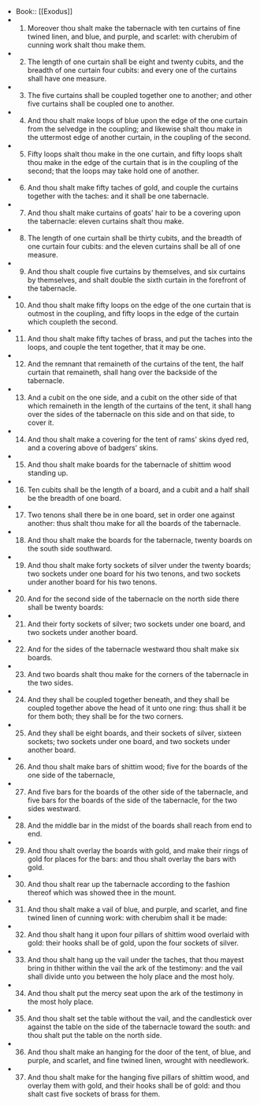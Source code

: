 - Book:: [[Exodus]]
- 1. Moreover thou shalt make the tabernacle with ten curtains of fine twined linen, and blue, and purple, and scarlet: with cherubim of cunning work shalt thou make them.
- 2. The length of one curtain shall be eight and twenty cubits, and the breadth of one curtain four cubits: and every one of the curtains shall have one measure.
- 3. The five curtains shall be coupled together one to another; and other five curtains shall be coupled one to another.
- 4. And thou shalt make loops of blue upon the edge of the one curtain from the selvedge in the coupling; and likewise shalt thou make in the uttermost edge of another curtain, in the coupling of the second.
- 5. Fifty loops shalt thou make in the one curtain, and fifty loops shalt thou make in the edge of the curtain that is in the coupling of the second; that the loops may take hold one of another.
- 6. And thou shalt make fifty taches of gold, and couple the curtains together with the taches: and it shall be one tabernacle.
- 7. And thou shalt make curtains of goats' hair to be a covering upon the tabernacle: eleven curtains shalt thou make.
- 8. The length of one curtain shall be thirty cubits, and the breadth of one curtain four cubits: and the eleven curtains shall be all of one measure.
- 9. And thou shalt couple five curtains by themselves, and six curtains by themselves, and shalt double the sixth curtain in the forefront of the tabernacle.
- 10. And thou shalt make fifty loops on the edge of the one curtain that is outmost in the coupling, and fifty loops in the edge of the curtain which coupleth the second.
- 11. And thou shalt make fifty taches of brass, and put the taches into the loops, and couple the tent together, that it may be one.
- 12. And the remnant that remaineth of the curtains of the tent, the half curtain that remaineth, shall hang over the backside of the tabernacle.
- 13. And a cubit on the one side, and a cubit on the other side of that which remaineth in the length of the curtains of the tent, it shall hang over the sides of the tabernacle on this side and on that side, to cover it.
- 14. And thou shalt make a covering for the tent of rams' skins dyed red, and a covering above of badgers' skins.
- 15. And thou shalt make boards for the tabernacle of shittim wood standing up.
- 16. Ten cubits shall be the length of a board, and a cubit and a half shall be the breadth of one board.
- 17. Two tenons shall there be in one board, set in order one against another: thus shalt thou make for all the boards of the tabernacle.
- 18. And thou shalt make the boards for the tabernacle, twenty boards on the south side southward.
- 19. And thou shalt make forty sockets of silver under the twenty boards; two sockets under one board for his two tenons, and two sockets under another board for his two tenons.
- 20. And for the second side of the tabernacle on the north side there shall be twenty boards:
- 21. And their forty sockets of silver; two sockets under one board, and two sockets under another board.
- 22. And for the sides of the tabernacle westward thou shalt make six boards.
- 23. And two boards shalt thou make for the corners of the tabernacle in the two sides.
- 24. And they shall be coupled together beneath, and they shall be coupled together above the head of it unto one ring: thus shall it be for them both; they shall be for the two corners.
- 25. And they shall be eight boards, and their sockets of silver, sixteen sockets; two sockets under one board, and two sockets under another board.
- 26. And thou shalt make bars of shittim wood; five for the boards of the one side of the tabernacle,
- 27. And five bars for the boards of the other side of the tabernacle, and five bars for the boards of the side of the tabernacle, for the two sides westward.
- 28. And the middle bar in the midst of the boards shall reach from end to end.
- 29. And thou shalt overlay the boards with gold, and make their rings of gold for places for the bars: and thou shalt overlay the bars with gold.
- 30. And thou shalt rear up the tabernacle according to the fashion thereof which was showed thee in the mount.
- 31. And thou shalt make a vail of blue, and purple, and scarlet, and fine twined linen of cunning work: with cherubim shall it be made:
- 32. And thou shalt hang it upon four pillars of shittim wood overlaid with gold: their hooks shall be of gold, upon the four sockets of silver.
- 33. And thou shalt hang up the vail under the taches, that thou mayest bring in thither within the vail the ark of the testimony: and the vail shall divide unto you between the holy place and the most holy.
- 34. And thou shalt put the mercy seat upon the ark of the testimony in the most holy place.
- 35. And thou shalt set the table without the vail, and the candlestick over against the table on the side of the tabernacle toward the south: and thou shalt put the table on the north side.
- 36. And thou shalt make an hanging for the door of the tent, of blue, and purple, and scarlet, and fine twined linen, wrought with needlework.
- 37. And thou shalt make for the hanging five pillars of shittim wood, and overlay them with gold, and their hooks shall be of gold: and thou shalt cast five sockets of brass for them.
